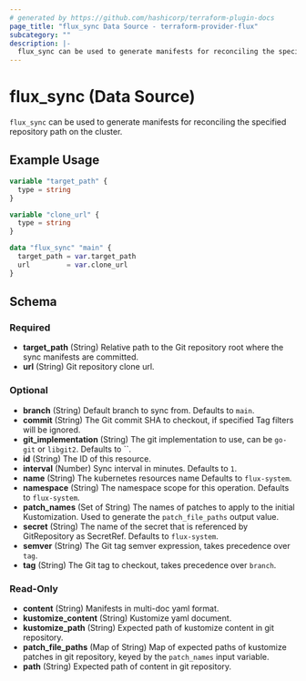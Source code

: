 ```yaml
---
# generated by https://github.com/hashicorp/terraform-plugin-docs
page_title: "flux_sync Data Source - terraform-provider-flux"
subcategory: ""
description: |-
  flux_sync can be used to generate manifests for reconciling the specified repository path on the cluster.
---
```


# flux_sync (Data Source)

`flux_sync` can be used to generate manifests for reconciling the specified repository path on the cluster.

## Example Usage

```terraform
variable "target_path" {
  type = string
}

variable "clone_url" {
  type = string
}

data "flux_sync" "main" {
  target_path = var.target_path
  url         = var.clone_url
}
```

<!-- schema generated by tfplugindocs -->
## Schema

### Required

- **target_path** (String) Relative path to the Git repository root where the sync manifests are committed.
- **url** (String) Git repository clone url.

### Optional

- **branch** (String) Default branch to sync from. Defaults to `main`.
- **commit** (String) The Git commit SHA to checkout, if specified Tag filters will be ignored.
- **git_implementation** (String) The git implementation to use, can be `go-git` or `libgit2`. Defaults to ``.
- **id** (String) The ID of this resource.
- **interval** (Number) Sync interval in minutes. Defaults to `1`.
- **name** (String) The kubernetes resources name Defaults to `flux-system`.
- **namespace** (String) The namespace scope for this operation. Defaults to `flux-system`.
- **patch_names** (Set of String) The names of patches to apply to the initial Kustomization. Used to generate the `patch_file_paths` output value.
- **secret** (String) The name of the secret that is referenced by GitRepository as SecretRef. Defaults to `flux-system`.
- **semver** (String) The Git tag semver expression, takes precedence over `tag`.
- **tag** (String) The Git tag to checkout, takes precedence over `branch`.

### Read-Only

- **content** (String) Manifests in multi-doc yaml format.
- **kustomize_content** (String) Kustomize yaml document.
- **kustomize_path** (String) Expected path of kustomize content in git repository.
- **patch_file_paths** (Map of String) Map of expected paths of kustomize patches in git repository, keyed by the `patch_names` input variable.
- **path** (String) Expected path of content in git repository.



